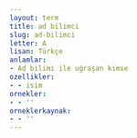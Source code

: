 ```yaml
---
layout: term
title: ad bilimci
slug: ad-bilimci
letter: A
lisan: Türkçe
anlamlar:
- Ad bilimi ile uğraşan kimse
ozellikler:
- - isim
ornekler:
- - ''
orneklerkaynak:
- - ''
---
```

